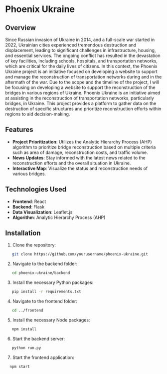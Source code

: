 # Phoenix Ukraine

## Overview
Since Russian invasion of Ukraine in 2014, and a full-scale war started in 2022, Ukrainian cities experienced tremendous destruction and displacement, leading to significant challenges in infrastructure, housing, and essential services. The ongoing conflict has resulted in the devastation of key facilities, including schools, hospitals, and transportation networks, which are critical for the daily lives of citizens. In this context, the Phoenix Ukraine project is an initiative focused on developing a website to support and manage the reconstruction of transportation networks during and in the aftermath of the war. Due to the scope and the timeline of the project, I will be focusing on developing a website to support the reconstruction of the bridges in various regions of Ukraine. 
Phoenix Ukraine is an initiative aimed at assisting in the reconstruction of transportation networks, particularly bridges, in Ukraine. This project provides a platform to gather data on the destruction of specific structures and prioritize reconstruction efforts within regions to aid decision-making.

## Features
- **Project Prioritization**: Utilizes the Analytic Hierarchy Process (AHP) algorithm to prioritize bridge reconstruction based on multiple criteria such as area of damage, reconstruction costs, and traffic volume.
- **News Updates**: Stay informed with the latest news related to the reconstruction efforts and the overall situation in Ukraine.
- **Interactive Map**: Visualize the status and reconstruction needs of various bridges.


## Technologies Used
- **Frontend**: React
- **Backend**: Flask
- **Data Visualization**: Leaflet.js
- **Algorithm**: Analytic Hierarchy Process (AHP)

## Installation
1. Clone the repository:

```bash
   git clone https://github.com/yourusername/phoenix-ukraine.git
```

2. Navigate to the backend folder: 
```bash
   cd phoenix-ukraine/backend
```


3. Install the necessary Python packages: 

```bash
   pip install -r requirements.txt
```

4. Navigate to the frontend folder: 
```bash
   cd ../frontend
```

5. Install the necessary Node packages: 

```bash
   npm install
```

6. Start the backend server: 

```bash
   python run.py
```

7. Start the frontend application: 
```bash
  npm start

```
